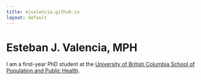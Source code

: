 ```yaml
---
title: ejvalencia.github.io
layout: default
---
```


# Esteban J. Valencia, MPH
I am a first-year PhD student at the [University of British Columbia School of Population and Public Health](https://www.spph.ubc.ca/).
